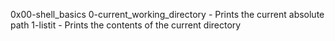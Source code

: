 0x00-shell_basics
0-current_working_directory - Prints the current absolute path
1-listit - Prints the contents of the current directory
